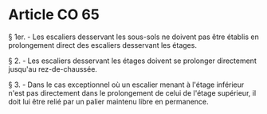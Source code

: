 # Article CO 65

§ 1er. - Les escaliers desservant les sous-sols ne doivent pas être établis en prolongement direct des escaliers desservant les étages.

§ 2. - Les escaliers desservant les étages doivent se prolonger directement jusqu'au rez-de-chaussée.

§ 3. - Dans le cas exceptionnel où un escalier menant à l'étage inférieur n'est pas directement dans le prolongement de celui de l'étage supérieur, il doit lui être relié par un palier maintenu libre en permanence.
